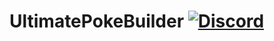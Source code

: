 # UltimatePokeBuilder [![Discord](https://img.shields.io/discord/831966641586831431)](https://discord.gg/7vqgtrjDGw)
